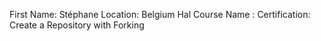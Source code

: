 First Name: Stéphane
Location: Belgium Hal
Course Name : Certification: Create a Repository with Forking

